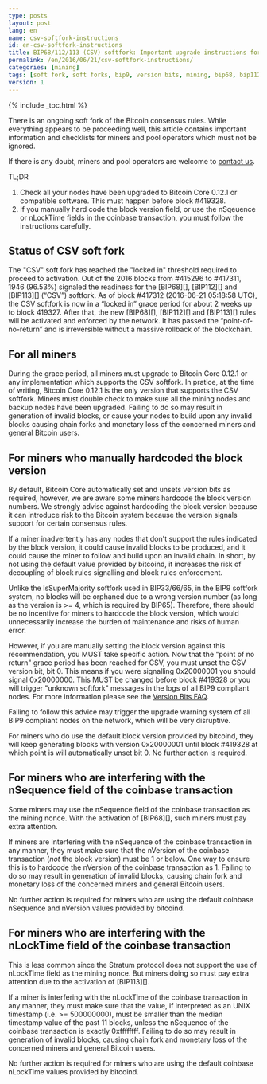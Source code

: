 ```yaml
---
type: posts
layout: post
lang: en
name: csv-softfork-instructions
id: en-csv-softfork-instructions
title: BIP68/112/113 (CSV) softfork: Important upgrade instructions for miners
permalink: /en/2016/06/21/csv-softfork-instructions/
categories: [mining]
tags: [soft fork, soft forks, bip9, version bits, mining, bip68, bip112, bip113]
version: 1
---
```

{% include _toc.html %}

There is an ongoing soft fork of the Bitcoin consensus rules. While everything appears to be proceeding well, this article contains important information and checklists for miners and pool operators which must not be ignored.

If there is any doubt, miners and pool operators are welcome to [contact us](https://bitcoincore.org/en/contact/).

TL;DR 
1. Check all your nodes have been upgraded to Bitcoin Core 0.12.1 or compatible software. This must happen before block #419328.
2. If you manually hard code the block version field, or use the nSqeuence or nLockTime fields in the coinbase transaction, you must follow the instructions carefully.

## Status of CSV soft fork

The "CSV" soft fork has reached the "locked in" threshold required to proceed to activation. Out of the 2016 blocks from #415296 to #417311, 1946 (96.53%) signaled the readiness for the [BIP68][], [BIP112][] and [BIP113][] (“CSV”) softfork. As of block #417312 (2016-06-21 05:18:58 UTC), the CSV softfork is now in a “locked in” grace period for about 2 weeks up to block 419327. After that, the new [BIP68][], [BIP112][] and [BIP113][] rules will be activated and enforced by the network. It has passed the “point-of-no-return” and is irreversible without a massive rollback of the blockchain.

## For all miners

During the grace period, all miners must upgrade to Bitcoin Core 0.12.1 or any implementation which supports the CSV softfork. In pratice, at the time of writing, Bitcoin Core 0.12.1 is the only version that supports the CSV softfork. Miners must double check to make sure all the mining nodes and backup nodes have been upgraded. Failing to do so may result in generation of invalid blocks, or cause your nodes to build upon any invalid blocks causing chain forks and monetary loss of the concerned miners and general Bitcoin users. 

## For miners who manually hardcoded the block version

By default, Bitcoin Core automatically set and unsets version bits as required, however, we are aware some miners hardcode the  block version numbers. We strongly advise against hardcoding the block version because it can introduce risk to the Bitcoin system because the version signals support for certain consensus rules.

If a miner inadvertently has any nodes that don't support the rules indicated by the block version, it could cause invalid blocks to be produced, and it could cause the miner to follow and build upon an invalid chain. In short, by not using the default value provided by bitcoind, it increases the risk of decoupling of block rules signalling and block rules enforcement.

Unlike the IsSuperMajority softfork used in BIP33/66/65, in the BIP9 softfork system, no blocks will be orphaned due to a wrong version number (as long as the version is >= 4, which is required by BIP65). Therefore, there should be no incentive for miners to hardcode the block version, which would unnecessarily increase the burden of maintenance and risks of human error.

However, if you are manually setting the block version against this recommendation, you MUST take specific action. Now that the "point of no return" grace period has been reached for CSV, you must unset the CSV version bit, bit 0. This means if you were signalling 0x20000001 you should signal 0x20000000. This MUST be changed before block #419328 or you will trigger "unknown softfork" messages in the logs of all BIP9 compliant nodes. For more information please see the [Version Bits FAQ](https://bitcoincore.org/en/2016/06/08/version-bits-miners-faq/#when-should-miners-set-bits).

Failing to follow this advice may trigger the upgrade warning system of all BIP9 compliant nodes on the network, which will be very disruptive.

For miners who do use the default block version provided by bitcoind, they will keep generating blocks with version 0x20000001 until block #419328 at which point is will automatically unset bit 0. No further action is required.

## For miners who are interfering with the nSequence field of the coinbase transaction

Some miners may use the nSequence field of the coinbase transaction as the mining nonce. With the activation of [BIP68][], such miners must pay extra attention.

If miners are interfering with the nSequence of the coinbase transaction in any manner, they must make sure that the nVersion of the coinbase transaction (*not* the block version) must be 1 or below. One way to ensure this is to hardcode the nVersion of the coinbase transaction as 1. Failing to do so may result in generation of invalid blocks, causing chain fork and monetary loss of the concerned miners and general Bitcoin users.

No further action is required for miners who are using the default coinbase nSequence and nVersion values provided by bitcoind.


## For miners who are interfering with the nLockTime field of the coinbase transaction

This is less common since the Stratum protocol does not support the use of nLockTime field as the mining nonce. But miners doing so must pay extra attention due to the activation of [BIP113][].

If a miner is interfering with the nLockTime of the coinbase transaction in any manner, they must make sure that the value, if interpreted as an UNIX timestamp (i.e. >= 500000000), must be smaller than the median timestamp value of the past 11 blocks, unless the nSequence of the coinbase transaction is exactly 0xffffffff. Failing to do so may result in generation of invalid blocks, causing chain fork and monetary loss of the concerned miners and general Bitcoin users.

No further action is required for miners who are using the default coinbase nLockTime values provided by bitcoind.

